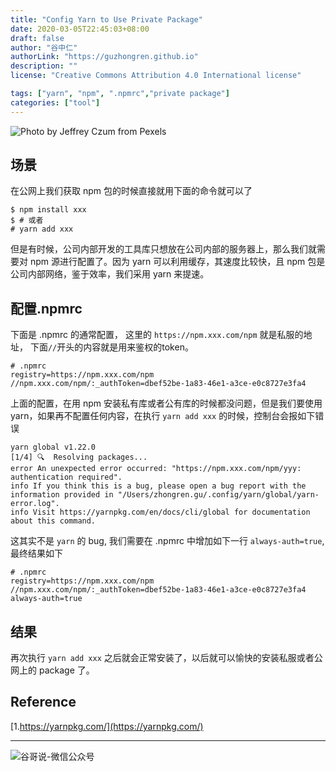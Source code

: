 ```yaml
---
title: "Config Yarn to Use Private Package"
date: 2020-03-05T22:45:03+08:00
draft: false
author: "谷中仁"
authorLink: "https://guzhongren.github.io"
description: ""
license: "Creative Commons Attribution 4.0 International license"

tags: ["yarn", "npm", ".npmrc","private package"]
categories: ["tool"]
---
```


![Photo by Jeffrey Czum from Pexels](https://images.pexels.com/photos/3750893/pexels-photo-3750893.jpeg?auto=compress&cs=tinysrgb&dpr=2&h=750&w=1260)

## 场景

在公网上我们获取 npm 包的时候直接就用下面的命令就可以了

```shell
$ npm install xxx
$ # 或者
# yarn add xxx
```
但是有时候，公司内部开发的工具库只想放在公司内部的服务器上，那么我们就需要对 npm 源进行配置了。因为 yarn 可以利用缓存，其速度比较快，且 npm 包是公司内部网络，鉴于效率，我们采用 yarn 来提速。

## 配置.npmrc

下面是 .npmrc 的通常配置， 这里的 `https://npm.xxx.com/npm` 就是私服的地址， 下面`//`开头的内容就是用来鉴权的token。
```shell
# .npmrc
registry=https://npm.xxx.com/npm
//npm.xxx.com/npm/:_authToken=dbef52be-1a83-46e1-a3ce-e0c8727e3fa4
```
上面的配置，在用 npm 安装私有库或者公有库的时候都没问题，但是我们要使用 yarn，如果再不配置任何内容，在执行 `yarn add xxx` 的时候，控制台会报如下错误

```shell
yarn global v1.22.0
[1/4] 🔍  Resolving packages...
error An unexpected error occurred: "https://npm.xxx.com/npm/yyy: authentication required".
info If you think this is a bug, please open a bug report with the information provided in "/Users/zhongren.gu/.config/yarn/global/yarn-error.log".
info Visit https://yarnpkg.com/en/docs/cli/global for documentation about this command.
```
这其实不是 `yarn` 的 bug, 我们需要在 .npmrc 中增加如下一行 `always-auth=true`, 最终结果如下

```shell
# .npmrc
registry=https://npm.xxx.com/npm
//npm.xxx.com/npm/:_authToken=dbef52be-1a83-46e1-a3ce-e0c8727e3fa4
always-auth=true
```

## 结果

再次执行 `yarn add xxx` 之后就会正常安装了，以后就可以愉快的安装私服或者公网上的 package 了。



## Reference

[1.https://yarnpkg.com/](https://yarnpkg.com/)

----
![谷哥说-微信公众号](/images/wechat/扫码_搜索联合传播样式-标准色版.png)